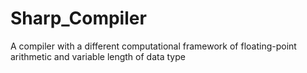 # Sharp_Compiler
A compiler with a different computational framework of floating-point arithmetic and variable length of data type
